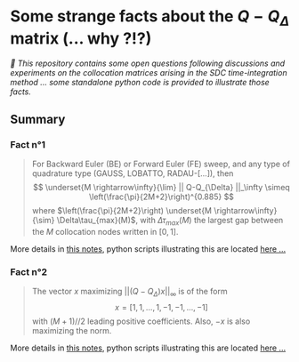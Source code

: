# Some strange facts about the $Q-Q_{\Delta}$ matrix (... why ?!?)

_:scroll: This repository contains some open questions following discussions and experiments on the collocation matrices arising in the SDC time-integration method ... some standalone python code is provided to illustrate those facts._

## Summary

### Fact n°1

> For Backward Euler (BE) or Forward Euler (FE) sweep, and any type of quadrature type (GAUSS, LOBATTO, RADAU-[...]), then
> $$
> \underset{M \rightarrow\infty}{\lim} || Q-Q_{\Delta} ||_\infty \simeq \left(\frac{\pi}{2M+2}\right)^{0.885}
> $$
> where $\left(\frac{\pi}{2M+2}\right) \underset{M \rightarrow\infty}{\sim} \Delta\tau_{max}(M)$, with $\Delta\tau_{max}(M)$ the largest gap between the $M$ collocation nodes written in $[0,1]$.

More details in [this notes](./notes/fact1.md), python scripts illustrating this are located [here ...](./scripts/fact1/)

### Fact n°2

> The vector $x$ maximizing $|| (Q-Q_{\Delta})x||_\infty$ is of the form 
> $$
> x = [1, 1, \dots, 1, -1, -1, \dots, -1]
> $$
> with $(M+1)//2$ leading positive coefficients. Also, $-x$ is also maximizing the norm.

More details in [this notes](./notes/fact2.md), python scripts illustrating this are located [here ...](./scripts/fact2/)
